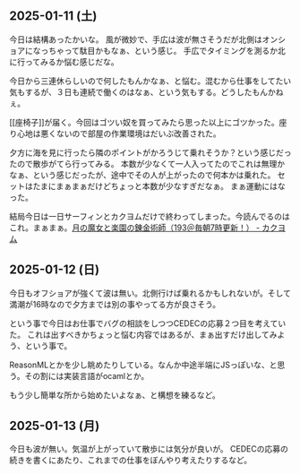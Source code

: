 ## 2025-01-11 (土)

今日は結構あったかいな。
風が微妙で、手広は波が無さそうだが北側はオンショアになっちゃって駄目かもなぁ、という感じ。
手広でタイミングを測るか北に行ってみるか悩む感じだな。

今日から三連休らしいので何したもんかなぁ、と悩む。混むから仕事をしてたい気もするが、３日も連続で働くのはなぁ、という気もする。どうしたもんかねぇ。

[[座椅子]]が届く。今回はゴツい奴を買ってみたら思った以上にゴツかった。座り心地は悪くないので部屋の作業環境はだいぶ改善された。

夕方に海を見に行ったら隣のポイントがかろうじて乗れそうか？という感じだったので散歩がてら行ってみる。
本数が少なくて一人入ってたのでこれは無理かなぁ、という感じだったが、途中でその人が上がったので何本かは乗れた。
セットはたまにまぁまぁだけどちょっと本数が少なすぎだなぁ。
まぁ運動にはなった。

結局今日は一日サーフィンとカクヨムだけで終わってしまった。今読んでるのはこれ。まぁまぁ。[月の魔女と楽園の錬金術師（193＠毎朝7時更新！） - カクヨム](https://kakuyomu.jp/works/16817330664974922093)

## 2025-01-12 (日)

今日もオフショアが強くて波は無い。北側行けば乗れるかもしれないが。そして満潮が16時なので夕方までは別の事やってる方が良さそう。

という事で今日はお仕事でバグの相談をしつつCEDECの応募２つ目を考えていた。
これは出すべきかちょっと悩む内容ではあるが、まぁ出すだけ出してみよう、という事で。

ReasonMLとかを少し眺めたりしている。なんか中途半端にJSっぽいな、と思う。その割には実装言語がocamlとか。

もう少し簡単な所から始めたいよなぁ、と構想を練るなど。

## 2025-01-13 (月)

今日も波が無い。気温が上がっていて散歩には気分が良いが。
CEDECの応募の続きを書くにあたり、これまでの仕事をぼんやり考えたりするなど。